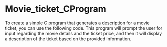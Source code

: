# Movie_ticket_CProgram
To create a simple C program that generates a description for a movie ticket, you can use the following code. This program will prompt the user for input regarding the movie details and the ticket price, and then it will display a description of the ticket based on the provided information.

